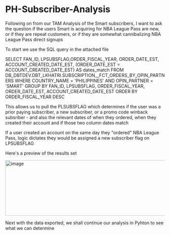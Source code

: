 # PH-Subscriber-Analysis

Following on from our TAM Analysis of the Smart subscribers, I want to ask the question if the users Smart is acquiring for NBA League Pass are new, or if they are repeat customers, or if they are somewhat cannibalizing NBA League Pass direct signups

To start we use the SQL query in the attached file

SELECT FAN_ID, LPSUBSFLAG,ORDER_FISCAL_YEAR, ORDER_DATE_EST, ACCOUNT_CREATED_DATE_EST, (ORDER_DATE_EST = ACCOUNT_CREATED_DATE_EST) AS dates_match
FROM DB_DBTDEV.DBT_LKHATRI.SUBSCRIPTION__FCT_ORDERS_BY_OPIN_PARTNERS
WHERE COUNTRY_NAME = 'PHILIPPINES' AND OPIN_PARTNER = 'SMART'
GROUP BY FAN_ID, LPSUBSFLAG, ORDER_FISCAL_YEAR, ORDER_DATE_EST, ACCOUNT_CREATED_DATE_EST
ORDER BY ORDER_FISCAL_YEAR DESC

This allows us to pull the PLSUBSFLAG which determines if the user was a prior paying subscriber, a new subscriber, or a promo code winback subsriber - and also the relevant dates of when they ordered, when they created their account and if those two column dates match

If a user created an account on the same day they "ordered" NBA League Pass, logic dictates they would be assigned a new subscriber flag on LPSUBSFLAG

Here's a preview of the results set

<img width="1257" height="175" alt="image" src="https://github.com/user-attachments/assets/b3e9f7ca-27b6-4ff6-ac98-02187c015cf7" />


Next with the data exported, we shall continue our analysis in Pyhton to see what we can determine

